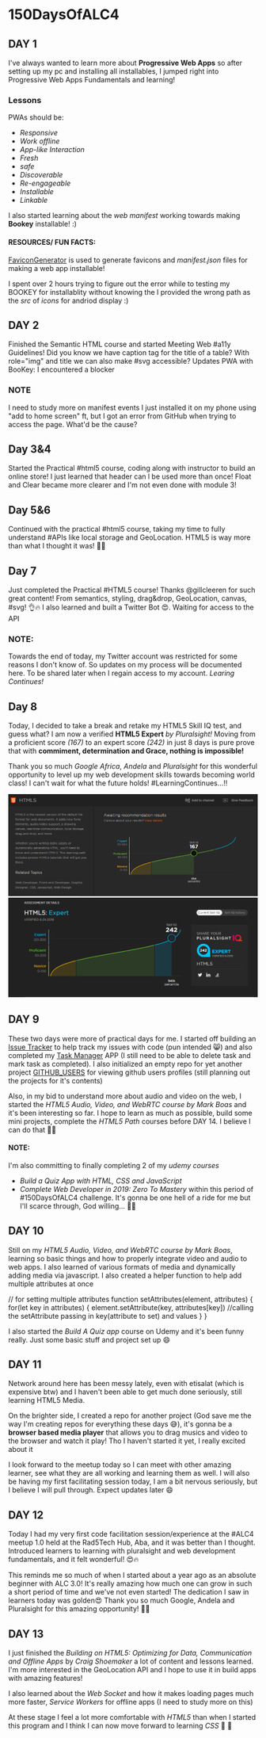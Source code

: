 # 150DaysOfALC4

## DAY 1
I've always wanted to learn more about __Progressive Web Apps__ so after setting up my pc and installing all installables, I jumped right into Progressive Web Apps Fundamentals and learning!

### Lessons
PWAs should be: 
* _Responsive_
* _Work offline_
* _App-like Interaction_
* _Fresh_
* _safe_
* _Discoverable_
* _Re-engageable_
* _Installable_
* _Linkable_

I also started learning about the *web manifest* working towards making **Bookey** installable! :)

#### RESOURCES/ FUN FACTS:
[FaviconGenerator](https://realfavicongenerator.net/) is used to generate favicons and _manifest.json_ files for making a web app installable!

I spent over 2 hours trying to figure out the error while to testing my BOOKEY for installablity without knowing the I provided the wrong path as the _src_ of _icons_ for andriod display :)

## DAY 2

Finished the Semantic HTML course and started Meeting Web #a11y Guidelines! 
Did you know we have caption tag for the title of a table?
With role="img" and title we can also make #svg accessible?
Updates PWA with BooKey: I encountered a blocker

### NOTE

I need to study more on manifest events
I just installed it on my phone using "add to home screen" ft, but I got an error from GitHub when trying to access the page. What'd be the cause? 

## Day 3&4
Started the Practical #html5 course, coding along with instructor to build an online store!
I just learned that header can l be used more than once! Float and Clear became more clearer and I'm not even done with module 3!

## Day 5&6
Continued with the practical #html5 course, taking my time to fully understand #APIs like local storage and GeoLocation. HTML5 is way more than what I thought it was! 🥰😍

## Day 7
Just completed the Practical #HTML5 course! Thanks @gillcleeren for such great content! From semantics, styling, drag&drop, GeoLocation, canvas, #svg! 👌🔥
I also learned and built a Twitter Bot 😍. Waiting for access to the API

### NOTE: 
Towards the end of today, my Twitter account was restricted for some reasons I don't know of. So updates on my process will be documented here. To be shared later when I regain access to my account. *Learing Continues!*

## Day 8
Today, I decided to take a break and retake my HTML5 Skill IQ test, and guess what? I am now a verified **HTML5 Expert** *by Pluralsight!* Moving from a proficient score *(167)* to an expert score *(242)* in just 8 days is pure prove that with **commiment, determination and Grace, nothing is impossible!**

Thank you so much *Google Africa*, *Andela* and *Pluralsight* for this wonderful opportunity to level up my web development skills towards becoming world class! I can't wait for what the future holds! #LearningContinues...!!

![before](SKILLSIQ/before.PNG)
![after](SKILLSIQ/after.PNG)

## DAY 9
These two days were more of practical days for me. I started off building an [Issue Tracker](https://github.com/UcheSylvester/Issue-Tracker) to help track my issues with code (pun intended 😸) and also completed my [Task Manager](https://github.com/UcheSylvester/Task-Manager) APP (I still need to be able to delete task and mark task as completed). I also initialized an empty repo for yet another project [GITHUB_USERS](https://github.com/UcheSylvester/GITHUB_USERS) for viewing github users profiles (still planning out the projects for it's contents)

Also, in my bid to understand more about audio and video on the web, I started the *HTML5 Audio, Video, and WebRTC course by Mark Boas* and it's been interesting so far. I hope to learn as much as possible, build some mini projects, complete the *HTML5 Path* courses before DAY 14. 
I believe I can do that 💪💪

#### NOTE:
I'm also committing to finally completing 2 of my *udemy courses*
* *Build a Quiz App with HTML, CSS and JavaScript* 
* *Complete Web Developer in 2019: Zero To Mastery*
within this period of #150DaysOfALC4 challenge. It's gonna be one hell of a ride for me but I'll scarce through, God willing... 💪💪

## DAY 10 

Still on my *HTML5 Audio, Video, and WebRTC course by Mark Boas*, learning so basic things and how to properly integrate video and audio to web apps. I also learned of various formats of media and dynamically adding media via javascript. I also created a helper function to help add multiple attributes at once

// for setting multiple attributes
function setAttributes(element, attributes) {
    for(let key in attributes) {
        element.setAttribute(key, attributes[key])  //calling the setAttribute passing in key(attribute to set) and values
    }
}

I also started the *Build A Quiz app* course on Udemy and it's been funny really. Just some basic stuff and project set up 😄

## DAY 11

Network around here has been messy lately, even with etisalat (which is expensive btw) and I haven't been able to get much done seriously, still learning HTML5 Media. 

On the brighter side, I created a repo for another project (God save me the way I'm creating repos for everything these days :sweat_smile:), it's gonna be a **browser based media player** that allows you to drag musics and video to the browser and watch it play! Tho I haven't started it yet, I really excited about it

I look forward to the meetup today so I can meet with other amazing learner, see what they are all working and learning them as well. I will also be having my first facilitating session today, I am a bit nervous seriously, but I believe I will pull through. Expect updates later 😄

## DAY 12

Today I had my very first code facilitation session/experience at the #ALC4 meetup 1.0 held at the Rad5Tech Hub, Aba, and it was better than I thought.
Introduced learners to learning with pluralsight and web development fundamentals, and it felt wonderful! :heart_eyes::fire:

This reminds me so much of when I started about a year ago as an absolute beginner with ALC 3.0! It's really amazing how much one can grow in such a short period of time and we've not even started!
The dedication I saw in learners today was golden:heart_eyes:
Thank you so much Google, Andela and Pluralsight for this amazing opportunity! :pray::pray:

## DAY 13

I just finished the *Building on HTML5: Optimizing for Data, Communication and Offline Apps* by *Craig Shoemaker* a lot of content and lessons learned. I'm more interested in the GeoLocation API and I hope to use it in build apps with amazing features!

I also learned about the *Web Socket* and how it makes loading pages much more faster, *Service Workers* for offline apps (I need to study more on this)

At these stage I feel a lot more comfortable with *HTML5* than when I started this program and I think I can now move forward to learning *CSS* 💪 💪


